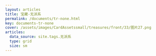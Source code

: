 ```yaml
---
layout: articles
title: 宝藏-无派系
permalink: /documents/tr-none.html
key: documents-tr-none
cover: /assets/images/CardAssetssmall/treasures/front/33/图片27.png
articles:
  data_source: site.tags.无派系
  type: grid
  size: sm
---
```



